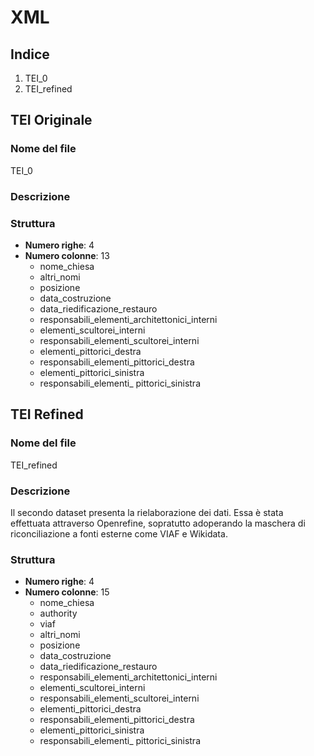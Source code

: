 # XML

## Indice 
1. TEI_0
2. TEI_refined

## TEI Originale

### Nome del file 
TEI_0

### Descrizione 

### Struttura
- **Numero righe**: 4
- **Numero colonne**: 13
  - nome_chiesa
  - altri_nomi
  - posizione
  - data_costruzione
  - data_riedificazione_restauro
  - responsabili_elementi_architettonici_interni
  - elementi_scultorei_interni
  - responsabili_elementi_scultorei_interni
  - elementi_pittorici_destra
  - responsabili_elementi_pittorici_destra
  - elementi_pittorici_sinistra
  - responsabili_elementi_ pittorici_sinistra

## TEI Refined 

### Nome del file 
TEI_refined

### Descrizione 
Il secondo dataset presenta la rielaborazione dei dati. Essa è stata effettuata attraverso Openrefine, sopratutto adoperando la maschera di riconciliazione a fonti esterne come VIAF e Wikidata. 

### Struttura
- **Numero righe**: 4
- **Numero colonne**: 15
  - nome_chiesa
  - authority
  - viaf
  - altri_nomi
  - posizione
  - data_costruzione
  - data_riedificazione_restauro
  - responsabili_elementi_architettonici_interni
  - elementi_scultorei_interni
  - responsabili_elementi_scultorei_interni
  - elementi_pittorici_destra
  - responsabili_elementi_pittorici_destra
  - elementi_pittorici_sinistra
  - responsabili_elementi_ pittorici_sinistra 






